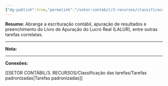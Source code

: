```yaml
---
{"dg-publish":true,"permalink":"/setor-contabil/3-recursos/classificacao-das-tarefas/contabil-e-lalur/","dgPassFrontmatter":true,"created":"2025-06-05T22:42:13.720-03:00","updated":"2025-06-05T22:54:39.290-03:00"}
---
```





**Resumo:** 
Abrange a escrituração contábil, apuração de resultados e preenchimento do Livro de Apuração do Lucro Real (LALUR), entre outras tarefas correlatas.

---

**Nota:**

---

**Conexões:**

[[SETOR CONTÁBIL/3. RECURSOS/Classificação das tarefas/Tarefas padronizadas\|Tarefas padronizadas]]
